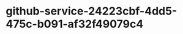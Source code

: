 github-service-24223cbf-4dd5-475c-b091-af32f49079c4
===================================================
